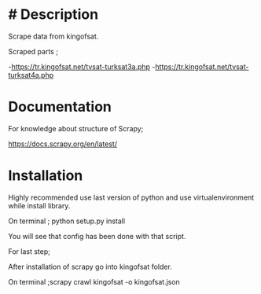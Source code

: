 # # Description

Scrape data from kingofsat.

Scraped parts ;

-https://tr.kingofsat.net/tvsat-turksat3a.php
-https://tr.kingofsat.net/tvsat-turksat4a.php


# Documentation

For knowledge about structure of Scrapy;

https://docs.scrapy.org/en/latest/


# Installation

Highly recommended use last version of python and use virtualenvironment while install library.

On terminal ; python setup.py install

You will see that config has been done with that script.

For last step;

After installation of scrapy go into kingofsat folder.

On terminal ;scrapy crawl kingofsat -o kingofsat.json
